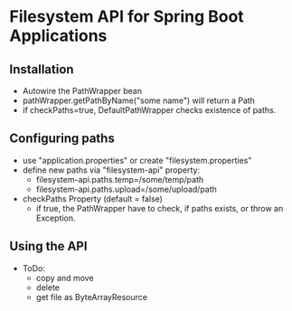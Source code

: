 # Filesystem API for Spring Boot Applications

## Installation
* Autowire the PathWrapper bean
* pathWrapper.getPathByName("some name") will return a Path
* if checkPaths=true, DefaultPathWrapper checks existence of paths.

## Configuring paths

* use "application.properties" or create "filesystem.properties"
* define new paths via "filesystem-api" property:
  * filesystem-api.paths.temp=/some/temp/path
  * filesystem-api.paths.upload=/some/upload/path
* checkPaths Property (default = false)
  * if true, the PathWrapper have to check, if paths exists, or throw an Exception.

## Using the API

* ToDo:
  * copy and move
  * delete
  * get file as ByteArrayResource